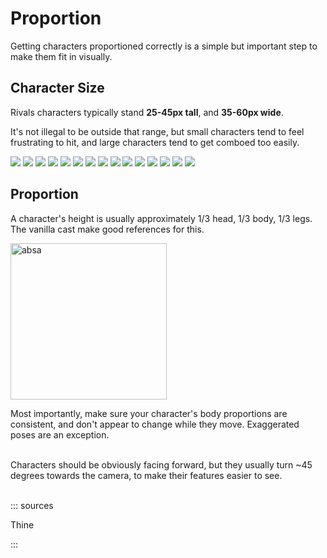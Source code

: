 # Proportion

Getting characters proportioned correctly is a simple but important step to make them fit in visually.

## Character Size

Rivals characters typically stand **25-45px tall**, and **35-60px wide**.

It's not illegal to be outside that range, but small characters tend to feel frustrating to hit, and large characters
tend to get comboed too easily.

![](https://media.discordapp.net/attachments/611423483863367692/612094152758394932/GridZetter.png)
![](https://media.discordapp.net/attachments/611423483863367692/612094157858799656/GridFors.png)
![](https://media.discordapp.net/attachments/611423483863367692/612094162044452901/GridClairen.png)
![](https://media.discordapp.net/attachments/611423483863367692/612094172744253453/GridOrcane.png)
![](https://media.discordapp.net/attachments/611423483863367692/612094177387347978/GridEtalus.png)
![](https://media.discordapp.net/attachments/611423483863367692/612094182441484288/GridRanno.png)
![](https://media.discordapp.net/attachments/611423483863367692/612094195082985492/GridWrastor.png)
![](https://media.discordapp.net/attachments/611423483863367692/612094200120475663/GridAbsa.png)
![](https://media.discordapp.net/attachments/611423483863367692/612094208055967754/GridElliana.png)
![](https://media.discordapp.net/attachments/611423483863367692/612094218709762089/GridKragg.png)
![](https://media.discordapp.net/attachments/611423483863367692/612094224766337025/GridMaypul.png)
![](https://media.discordapp.net/attachments/611423483863367692/612094231305256960/GridSylvanos.png)
![](https://media.discordapp.net/attachments/611423483863367692/612094248795504640/GridOri.png)
![](https://media.discordapp.net/attachments/611423483863367692/612094255300870154/GridShovelKnight.png)
![](https://media.discordapp.net/attachments/611423483863367692/612094267690582046/GridEmpty.png)


## Proportion

A character's height is usually approximately 1/3 head, 1/3 body, 1/3 legs. The vanilla cast make good references for
this.

<img src="https://i.gyazo.com/919a2ddfc72d40c331137b98e403567b.png" height=250 alt="absa">

Most importantly, make sure your character's body proportions are consistent, and don't appear to change while they
move. Exaggerated poses are an exception.

\
Characters should be obviously facing forward, but they  usually turn ~45 degrees towards the camera, to make their features easier to see.

\
::: sources

Thine

:::